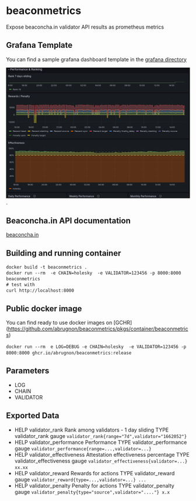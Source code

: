 # beaconmetrics

Expose beaconcha.in validator API results as prometheus metrics

## Grafana Template

You can find a sample grafana dashboard template in the [grafana directory](./grafana)

![Grafana Dashboard](/grafana/dashboard.png "BeaconMetrics Dashboard").

## Beaconcha.in API documentation

[beaconcha.in](https://holesky.beaconcha.in/api/v1/docs/index.html 'docs')

## Building and running container 
```
docker build -t beaconmetrics .
docker run --rm  -e CHAIN=holesky  -e VALIDATOR=123456 -p 8000:8000 beaconmetrics
# test with 
curl http://localhost:8000 
```
## Public docker image 

You can find ready to use docker images on [GCHR] (https://github.com/abrugnon/beaconmetrics/pkgs/container/beaconmetrics)

```docker run --rm  e LOG=DEBUG -e CHAIN=holesky  -e VALIDATOR=123456 -p 8000:8000 ghcr.io/abrugnon/beaconmetrics:release```

## Parameters

- LOG
- CHAIN
- VALIDATOR

## Exported Data

-  HELP validator_rank Rank among validators - 1 day sliding
   TYPE validator_rank gauge
   ```validator_rank{range="7d",validator="1662052"}```
-  HELP validator_performance Performance
   TYPE validator_performance gauge
   ```validator_performance{range=...,validator=...}```
-  HELP validator_effectiveness Attestation effectiveness percentage
   TYPE validator_effectiveness gauge
   ```validator_effectiveness{validator=...} xx.xx```
-  HELP validator_reward Rewards for actions
   TYPE validator_reward gauge
   ```validator_reward{type=...,validator=...} ...```
-  HELP validator_penalty Penalty for actions
   TYPE validator_penalty gauge
   ```validator_penalty{type="source",validator="...."} x.x```


